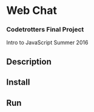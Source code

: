 # Web Chat


### Codetrotters Final Project
Intro to JavaScript Summer 2016

## Description


## Install

## Run
